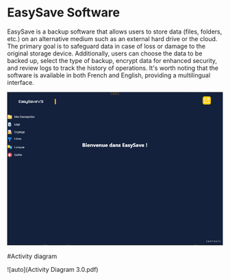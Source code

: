 # EasySave Software

EasySave is a backup software that allows users to store data (files, folders, etc.) on an alternative medium such as an external hard drive or the cloud. The primary goal is to safeguard data in case of loss or damage to the original storage device. Additionally, users can choose the data to be backed up, select the type of backup, encrypt data for enhanced security, and review logs to track the history of operations. It's worth noting that the software is available in both French and English, providing a multilingual interface.

![image](EasySaveMenuForReadme.png)

#Activity diagram

![auto](Activity Diagram 3.0.pdf)
